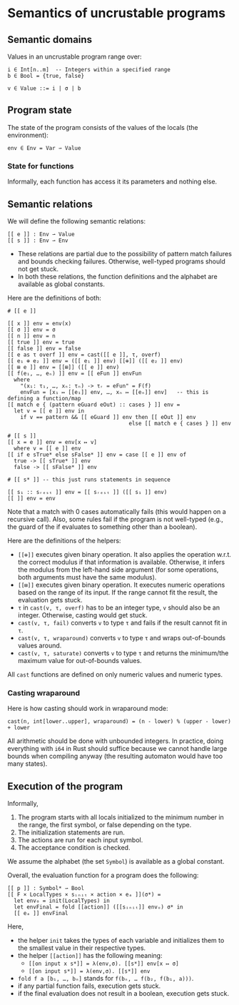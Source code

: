 # Semantics of uncrustable programs

## Semantic domains

Values in an uncrustable program range over:

```
i ∈ Int[n..m]  -- Integers within a specified range
b ∈ Bool = {true, false}

v ∈ Value ::= i | σ | b
```

## Program state

The state of the program consists of the values of the locals (the environment):

```
env ∈ Env = Var ⇀ Value
```

### State for functions

Informally, each function has access it its parameters and nothing else.

## Semantic relations

We will define the following semantic relations:

```
[[ e ]] : Env ⇀ Value
[[ s ]] : Env ⇀ Env
```

- These relations are partial due to the possibility of pattern match failures
  and bounds checking failures.  Otherwise, well-typed programs should not get
  stuck.
- In both these relations, the function definitions and the alphabet are
  available as global constants.

Here are the definitions of both:

```
# [[ e ]]

[[ x ]] env = env(x)
[[ σ ]] env = σ
[[ n ]] env = n
[[ true ]] env = true
[[ false ]] env = false
[[ e as τ overf ]] env = cast([[ e ]], τ, overf)
[[ e₁ ⊕ e₂ ]] env = ([[ e₁ ]] env) [[⊕]] ([[ e₂ ]] env)
[[ ⊞ e ]] env = [[⊞]] ([[ e ]] env)
[[ f(e₁, …, eₙ) ]] env = [[ eFun ]] envFun
  where
    "(x₁: τ₁, …, xₙ: τₙ) -> τᵣ = eFun" = F(f)
    envFun = [x₁ ↦ [[e₁]] env, …, xₙ ↦ [[eₙ]] env]   -- this is defining a function/map
[[ match e { (pattern eGuard eOut) :: cases } ]] env =
  let v = [[ e ]] env in
    if v == pattern && [[ eGuard ]] env then [[ eOut ]] env
                                      else [[ match e { cases } ]] env

# [[ s ]]
[[ x = e ]] env = env[x ↦ v]
  where v = [[ e ]] env
[[ if e sTrue* else sFalse* ]] env = case [[ e ]] env of
  true -> [[ sTrue* ]] env
  false -> [[ sFalse* ]] env

# [[ s* ]] -- this just runs statements in sequence

[[ s₁ :: sᵣₑₛₜ ]] env = [[ sᵣₑₛₜ ]] ([[ s₁ ]] env)
[[ ]] env = env
```

Note that a match with 0 cases automatically fails (this would happen on a
recursive call).  Also, some rules fail if the program is not well-typed (e.g.,
the guard of the if evaluates to something other than a boolean).

Here are the definitions of the helpers:

- `[[⊕]]` executes given binary operation.  It also applies the operation
  w.r.t. the correct modulus if that information is available.  Otherwise, it
  infers the modulus from the left-hand side argument (for some operations, both
  arguments must have the same modulus).
- `[[⊞]]` executes given binary operation.  It executes numeric operations based
  on the range of its input.  If the range cannot fit the result, the evaluation
  gets stuck.
- `τ` in `cast(v, τ, overf)` has to be an integer type, `v` should also be an
  integer.  Otherwise, casting would get stuck.
- `cast(v, τ, fail)` converts `v` to type `τ` and fails if the result cannot fit in `τ`.
- `cast(v, τ, wraparound)` converts `v` to type `τ` and wraps out-of-bounds values around.
- `cast(v, τ, saturate)` converts `v` to type `τ` and returns the minimum/the
  maximum value for out-of-bounds values.

All `cast` functions are defined on only numeric values and numeric types.

### Casting wraparound

Here is how casting should work in wraparound mode:

```
cast(n, int[lower..upper], wraparound) = (n - lower) % (upper - lower) + lower
```

All arithmetic should be done with unbounded integers.  In practice, doing
everything with `i64` in Rust should suffice because we cannot handle large
bounds when compiling anyway (the resulting automaton would have too many
states).

## Execution of the program

Informally,
1. The program starts with all locals initialized to the minimum number in the
   range, the first symbol, or false depending on the type.
2. The initialization statements are run.
3. The actions are run for each input symbol.
4. The acceptance condition is checked.


We assume the alphabet (the set `Symbol`) is available as a global constant.

Overall, the evaluation function for a program does the following:

```
[[ p ]] : Symbol* ⇀ Bool
[[ F × LocalTypes × sᵢₙᵢₜ × action × eₐ ]](σ*) =
  let env₀ = init(LocalTypes) in
  let envFinal = fold [[action]] ([[sᵢₙᵢₜ]] envₒ) σ* in
  [[ eₐ ]] envFinal
```

Here,
- the helper `init` takes the types of each variable and initializes them to the
  smallest value in their respective types.
- the helper `[[action]]` has the following meaning:
  - `[[on input x s*]] = λ(env,σ). [[s*]] env[x ↦ σ]`
  - `[[on input s*]] = λ(env,σ). [[s*]] env`
- `fold f a [b₁, …, bₙ]` stands for `f(bₙ, … f(b₂, f(b₁, a)))`.
- if any partial function fails, execution gets stuck.
- if the final evaluation does not result in a boolean, execution gets stuck.
